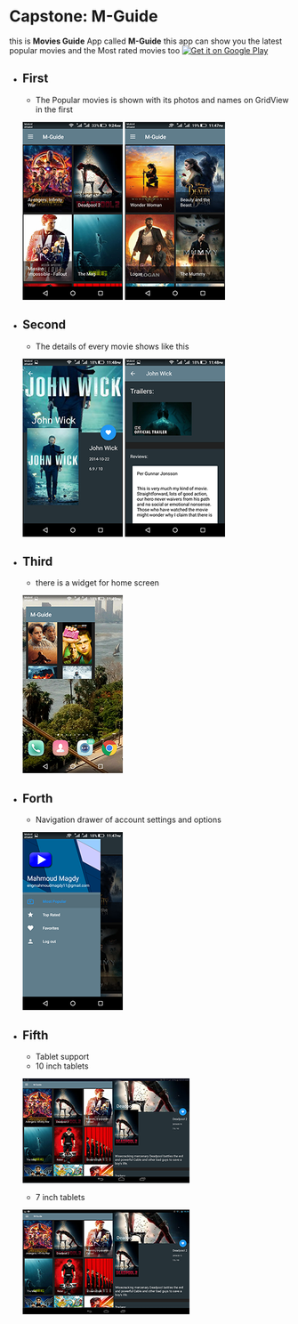 # Capstone: M-Guide
this is __Movies Guide__ App called **M-Guide**
	this app can show you the latest popular movies and the Most rated movies too
<a target='_blank' href='https://play.google.com/store/apps/details?id=com.magdy.mguide&pcampaignid=MKT-Other-global-all-co-prtnr-py-PartBadge-Mar2515-1'><img width='220px' alt='Get it on Google Play' src='https://play.google.com/intl/en_us/badges/images/generic/en_badge_web_generic.png'/></a>	
	
* ## First
	
	* The Popular movies is shown with its photos and names on GridView in the first 

	![screenshot here](/screens/1.png)
	![screenshot here](/screens/11.png)
	
* ## Second

	* The details of every movie shows like this

	![screenshot here](/screens/3.png)
	![screenshot here](/screens/4.png)

* ## Third

	* there is a widget for home screen
	
	![screenshot here](/screens/5.png)
	
* ## Forth

	* Navigation drawer of account settings and options 

	![screenshot here](/screens/2.png)

* ## Fifth

	* Tablet support
	* 10 inch tablets
	
	![screenshot here](/screens/inch10_screen.png)
	
	* 7 inch tablets
	
	![screenshot here](/screens/inch7.png) 
	
	
	
	